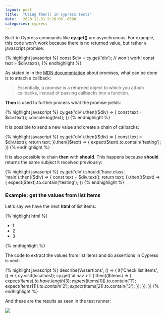 ```yaml
---
layout: post
title:  "Using then() in Cypress tests"
date:   2020-12-31 9:20:00 -0500
categories: cypress
---
```


Built-in Cypress commands like **cy.get()** are asynchronous. For example, this code won't work because there is no returned value, but rather a javascript promise:

{% highlight javascript %}
const $div = cy.get('div'); // won't work!
const text = $div.text();
{% endhighlight %}

As stated in in the [MDN documentation](https://developer.mozilla.org/en-US/docs/Web/JavaScript/Guide/Using_promises) about promises, what can be done is to attach a callback:

> Essentially, a promise is a returned object to which you attach callbacks, instead of passing callbacks into a function.

**Then** is used to further process what the promise yields:

{% highlight javascript %}
cy.get('div').then(($div) => {
    const text = $div.text();
    console.log(text);
})
{% endhighlight %}

It is possible to send a new value and create a chain of callbacks:

{% highlight javascript %}
cy.get('div').then(($div) => {
    const text = $div.text();
    return text;
}).then(($text) => {
    expect($text).to.contain('testing');
})
{% endhighlight %}

It is also possible to chain **then** with **should**. This happens because **should** returns the same subject it received previously:

{% highlight javascript %}
cy.get('div').should('have.class', 'main').then(($div) => {
    const text = $div.text();
    return text;
}).then(($text) => {
    expect($text).to.contain('testing');
})
{% endhighlight %}

### Example: get the values from list items

Let's say we have the next **html** of list items:

{% highlight html %}
<ul class="nav">
    <li>1</li>
    <li>2</li>
    <li>3</li>
</ul>
{% endhighlight %}

The code to extract the values from list items and do assertions in Cypress is next:

{% highlight javascript %}
describe('Assertions', () => {
  it('Check list items', () => {
    cy.visit(localhost);
    cy.get('ul.nav > li').then(($items) => {
      expect($items).to.have.length(3);
      expect($items[0]).to.contain('1');
      expect($items[1]).to.contain('2');
      expect($items[2]).to.contain('3');
    });
  });
})
{% endhighlight %}

And these are the results as seen in the test runner:

<div class="post-image">
  <img src="{{site.baseurl}}/assets/img/then.png">
</div>
